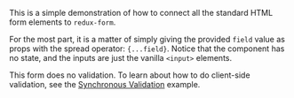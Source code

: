 This is a simple demonstration of how to connect all the standard HTML form elements to `redux-form`.

For the most part, it is a matter of simply giving the provided `field` value as props with the spread operator: 
`{...field}`. Notice that the component has no state, and the inputs are just the vanilla `<input>` elements.

This form does no validation. To learn about how to do client-side validation, see the 
[Synchronous Validation](#/examples/synchronous-validation) example.